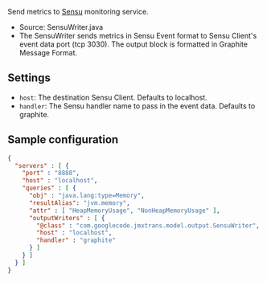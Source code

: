 Send metrics to [Sensu](http://sensuapp.org/) monitoring  service.

* Source: SensuWriter.java
* The SensuWriter sends metrics in Sensu Event format to Sensu Client's event data port (tcp 3030).  The output block is formatted in Graphite Message Format.

## Settings
 * `host`: The destination Sensu Client. Defaults to localhost.
 * `handler`: The Sensu handler name to pass in the event data. Defaults to graphite.

## Sample configuration

```json
{
  "servers" : [ {
    "port" : "8888",
    "host" : "localhost",
    "queries" : [ {
      "obj" : "java.lang:type=Memory",
      "resultAlias": "jvm.memory",
      "attr" : [ "HeapMemoryUsage", "NonHeapMemoryUsage" ],
      "outputWriters" : [ {
        "@class" : "com.googlecode.jmxtrans.model.output.SensuWriter",
        "host" : "localhost",
        "handler" : "graphite"
      } ]
    } ]
  } ]
}
```
